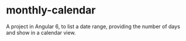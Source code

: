 # monthly-calendar
A project in Angular 6, to list a date range, providing the number of days and show in a calendar view.
